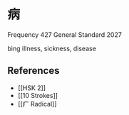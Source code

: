 # 病
Frequency 427
General Standard 2027

bìng
illness, sickness, disease

## References
- [[HSK 2]]
- [[10 Strokes]]
- [[疒 Radical]]